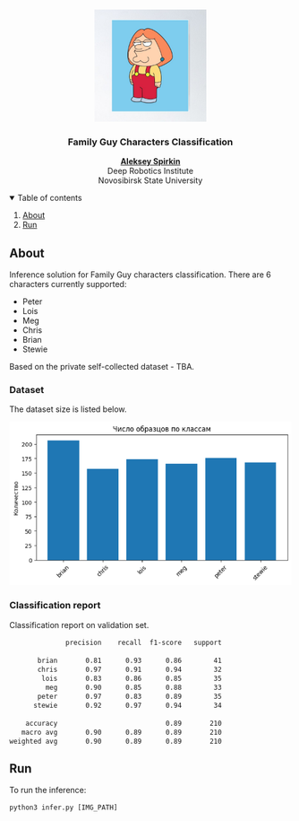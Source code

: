 <!-- PROJECT LOGO -->
<br />
<p align="center">
  <img src="src/preview.jpg" width=200>
  <h3 align="center">Family Guy Characters Classification</h3>
</p>

<p align="center">
  <a href="https://github.com/703lovelost/"><b>Aleksey Spirkin</b></a>
  <br />
  Deep Robotics Institute
  <br />
  Novosibirsk State University
</p>

<!-- TABLE OF CONTENTS -->
<details open="open">
  <summary>Table of contents</summary>
  <ol>
    <li><a href="#About">About</a></li>
    <li><a href="#Run">Run</a></li>
  </ol>
</details>

## About

Inference solution for Family Guy characters classification. There are 6 characters currently supported:

* Peter
* Lois
* Meg
* Chris
* Brian
* Stewie

Based on the private self-collected dataset - TBA.

### Dataset

The dataset size is listed below.

<img src="./dataset-size.png">

### Classification report

Classification report on validation set.
```
              precision    recall  f1-score   support

       brian       0.81      0.93      0.86        41
       chris       0.97      0.91      0.94        32
        lois       0.83      0.86      0.85        35
         meg       0.90      0.85      0.88        33
       peter       0.97      0.83      0.89        35
      stewie       0.92      0.97      0.94        34

    accuracy                           0.89       210
   macro avg       0.90      0.89      0.89       210
weighted avg       0.90      0.89      0.89       210
```

## Run

To run the inference:
```
python3 infer.py [IMG_PATH]
```